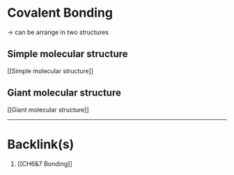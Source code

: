 # Covalent Bonding
-> can be arrange in two structures

## Simple molecular structure
[[Simple molecular structure]]

## Giant molecular structure
[[Giant molecular structure]]

---
# Backlink(s)
1. [[CH6&7 Bonding]]